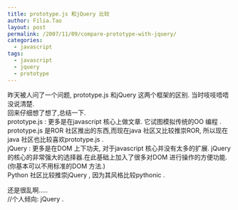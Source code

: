 ```yaml
---
title: prototype.js 和jQuery 比较
author: Filia.Tao
layout: post
permalink: /2007/11/09/compare-prototype-with-jquery/
categories:
  - javascript
tags:
  - javascript
  - jquery
  - prototype
---
```

昨天被人问了一个问题, prototype.js 和jQuery 这两个框架的区别. 当时吱吱唔唔没说清楚.  
回来仔细想了想了,总结一下.  
prototype.js : 更多是在javascript 核心上做文章. 它试图模拟传统的OO 编程 .  
prototype.js 是ROR 社区推出的东西,而现在java 社区又比较推崇ROR, 所以现在java 社区也比较喜欢prototype.js .  
jQuery : 更多是在DOM 上下功夫, 对于javascript 核心并没有太多的扩展. jQuery 的核心的非常强大的选择器.在此基础上加入了很多对DOM 进行操作的方便功能. (你基本可以不用标准的DOM 方法.)  
Python 社区比较推崇jQuery , 因为其风格比较pythonic .

还是很乱啊&#8230;..  
//个人倾向: jQuery .

